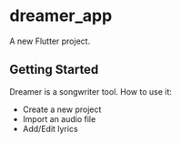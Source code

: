 # dreamer_app

A new Flutter project.

## Getting Started

Dreamer is a songwriter tool. How to use it:
- Create a new project
- Import an audio file
- Add/Edit lyrics